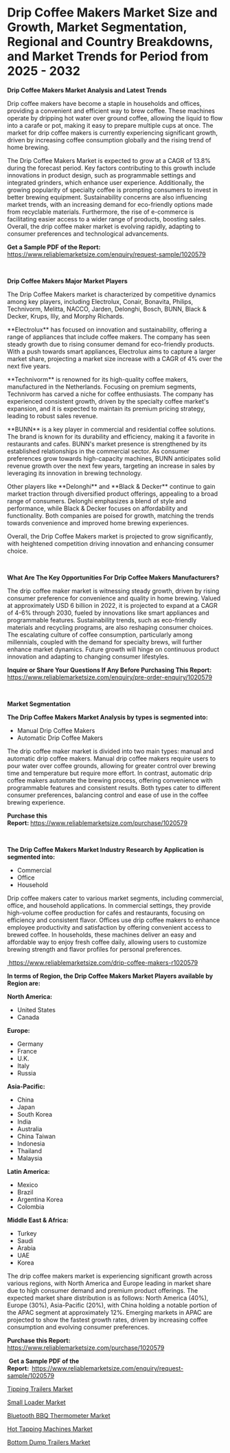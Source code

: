 <p><h1>Drip Coffee Makers Market Size and Growth, Market Segmentation, Regional and Country Breakdowns, and Market Trends for Period from 2025 -  2032</h1></p><p><strong>Drip Coffee Makers Market Analysis and Latest Trends</strong></p>
<p><p>Drip coffee makers have become a staple in households and offices, providing a convenient and efficient way to brew coffee. These machines operate by dripping hot water over ground coffee, allowing the liquid to flow into a carafe or pot, making it easy to prepare multiple cups at once. The market for drip coffee makers is currently experiencing significant growth, driven by increasing coffee consumption globally and the rising trend of home brewing.</p><p>The Drip Coffee Makers Market is expected to grow at a CAGR of 13.8% during the forecast period. Key factors contributing to this growth include innovations in product design, such as programmable settings and integrated grinders, which enhance user experience. Additionally, the growing popularity of specialty coffee is prompting consumers to invest in better brewing equipment. Sustainability concerns are also influencing market trends, with an increasing demand for eco-friendly options made from recyclable materials. Furthermore, the rise of e-commerce is facilitating easier access to a wider range of products, boosting sales. Overall, the drip coffee maker market is evolving rapidly, adapting to consumer preferences and technological advancements.</p></p>
<p><strong>Get a Sample PDF of the Report:&nbsp;</strong> <a href="https://www.reliablemarketsize.com/enquiry/request-sample/1020579?utm_campaign=1991&utm_medium=2&utm_source=Github&utm_content=ia&utm_term=10042025&utm_id=drip-coffee-makers">https://www.reliablemarketsize.com/enquiry/request-sample/1020579</a></p>
<p>&nbsp;</p>
<p><strong>Drip Coffee Makers Major Market Players</strong></p>
<p><p>The Drip Coffee Makers market is characterized by competitive dynamics among key players, including Electrolux, Conair, Bonavita, Philips, Technivorm, Melitta, NACCO, Jarden, Delonghi, Bosch, BUNN, Black & Decker, Krups, Illy, and Morphy Richards. </p><p>**Electrolux** has focused on innovation and sustainability, offering a range of appliances that include coffee makers. The company has seen steady growth due to rising consumer demand for eco-friendly products. With a push towards smart appliances, Electrolux aims to capture a larger market share, projecting a market size increase with a CAGR of 4% over the next five years.</p><p>**Technivorm** is renowned for its high-quality coffee makers, manufactured in the Netherlands. Focusing on premium segments, Technivorm has carved a niche for coffee enthusiasts. The company has experienced consistent growth, driven by the specialty coffee market's expansion, and it is expected to maintain its premium pricing strategy, leading to robust sales revenue.</p><p>**BUNN** is a key player in commercial and residential coffee solutions. The brand is known for its durability and efficiency, making it a favorite in restaurants and cafes. BUNN's market presence is strengthened by its established relationships in the commercial sector. As consumer preferences grow towards high-capacity machines, BUNN anticipates solid revenue growth over the next few years, targeting an increase in sales by leveraging its innovation in brewing technology.</p><p>Other players like **Delonghi** and **Black & Decker** continue to gain market traction through diversified product offerings, appealing to a broad range of consumers. Delonghi emphasizes a blend of style and performance, while Black & Decker focuses on affordability and functionality. Both companies are poised for growth, matching the trends towards convenience and improved home brewing experiences.</p><p>Overall, the Drip Coffee Makers market is projected to grow significantly, with heightened competition driving innovation and enhancing consumer choice.</p></p>
<p>&nbsp;</p>
<p><strong>What Are The Key Opportunities For Drip Coffee Makers Manufacturers?</strong></p>
<p><p>The drip coffee maker market is witnessing steady growth, driven by rising consumer preference for convenience and quality in home brewing. Valued at approximately USD 6 billion in 2022, it is projected to expand at a CAGR of 4-6% through 2030, fueled by innovations like smart appliances and programmable features. Sustainability trends, such as eco-friendly materials and recycling programs, are also reshaping consumer choices. The escalating culture of coffee consumption, particularly among millennials, coupled with the demand for specialty brews, will further enhance market dynamics. Future growth will hinge on continuous product innovation and adapting to changing consumer lifestyles.</p></p>
<p><strong>Inquire or Share Your Questions If Any Before Purchasing This Report:</strong> <a href="https://www.reliablemarketsize.com/enquiry/pre-order-enquiry/1020579?utm_campaign=1991&utm_medium=2&utm_source=Github&utm_content=ia&utm_term=10042025&utm_id=drip-coffee-makers">https://www.reliablemarketsize.com/enquiry/pre-order-enquiry/1020579</a></p>
<p>&nbsp;</p>
<p><strong>Market Segmentation</strong></p>
<p><strong>The Drip Coffee Makers Market Analysis by types is segmented into:</strong></p>
<p><ul><li>Manual Drip Coffee Makers</li><li>Automatic Drip Coffee Makers</li></ul></p>
<p><p>The drip coffee maker market is divided into two main types: manual and automatic drip coffee makers. Manual drip coffee makers require users to pour water over coffee grounds, allowing for greater control over brewing time and temperature but require more effort. In contrast, automatic drip coffee makers automate the brewing process, offering convenience with programmable features and consistent results. Both types cater to different consumer preferences, balancing control and ease of use in the coffee brewing experience.</p></p>
<p><strong>Purchase this Report:&nbsp;</strong><a href="https://www.reliablemarketsize.com/purchase/1020579?utm_campaign=1991&utm_medium=2&utm_source=Github&utm_content=ia&utm_term=10042025&utm_id=drip-coffee-makers">https://www.reliablemarketsize.com/purchase/1020579</a></p>
<p>&nbsp;</p>
<p><strong>The Drip Coffee Makers Market Industry Research by Application is segmented into:</strong></p>
<p><ul><li>Commercial</li><li>Office</li><li>Household</li></ul></p>
<p><p>Drip coffee makers cater to various market segments, including commercial, office, and household applications. In commercial settings, they provide high-volume coffee production for cafés and restaurants, focusing on efficiency and consistent flavor. Offices use drip coffee makers to enhance employee productivity and satisfaction by offering convenient access to brewed coffee. In households, these machines deliver an easy and affordable way to enjoy fresh coffee daily, allowing users to customize brewing strength and flavor profiles for personal preferences.</p></p>
<p><a href="https://www.reliablemarketsize.com/drip-coffee-makers-r1020579?utm_campaign=1991&utm_medium=2&utm_source=Github&utm_content=ia&utm_term=10042025&utm_id=drip-coffee-makers">&nbsp;https://www.reliablemarketsize.com/drip-coffee-makers-r1020579</a></p>
<p><strong>In terms of Region, the Drip Coffee Makers Market Players available by Region are:</strong></p>
<p>
    <p> <strong> North America: </strong>
        <ul>
            <li>United States</li>
            <li>Canada</li>
        </ul>
        </p> 
    <p> <strong> Europe: </strong>
        <ul>
            <li>Germany</li>
            <li>France</li>
            <li>U.K.</li>
            <li>Italy</li>
            <li>Russia</li>
        </ul>
        </p> 
    <p> <strong> Asia-Pacific: </strong>
        <ul>
            <li>China</li>
            <li>Japan</li>
            <li>South Korea</li>
            <li>India</li>
            <li>Australia</li>
            <li>China Taiwan</li>
            <li>Indonesia</li>
            <li>Thailand</li>
            <li>Malaysia</li>
        </ul>
        </p> 
    <p> <strong> Latin America: </strong>
        <ul>
            <li>Mexico</li>
            <li>Brazil</li>
            <li>Argentina Korea</li>
            <li>Colombia</li>
        </ul>
        </p> 
    <p> <strong> Middle East & Africa: </strong>
        <ul>
            <li>Turkey</li>
            <li>Saudi</li>
            <li>Arabia</li>
            <li>UAE</li>
            <li>Korea</li>
        </ul>
    </p>
    </p>
<p><p>The drip coffee makers market is experiencing significant growth across various regions, with North America and Europe leading in market share due to high consumer demand and premium product offerings. The expected market share distribution is as follows: North America (40%), Europe (30%), Asia-Pacific (20%), with China holding a notable portion of the APAC segment at approximately 12%. Emerging markets in APAC are projected to show the fastest growth rates, driven by increasing coffee consumption and evolving consumer preferences.</p></p>
<p><strong>Purchase this Report: </strong><a href="https://www.reliablemarketsize.com/purchase/1020579?utm_campaign=1991&utm_medium=2&utm_source=Github&utm_content=ia&utm_term=10042025&utm_id=drip-coffee-makers">https://www.reliablemarketsize.com/purchase/1020579</a></p>
<p>&nbsp;<strong>Get a Sample PDF of the Report:&nbsp;&nbsp;</strong><a href="https://www.reliablemarketsize.com/enquiry/request-sample/1020579?utm_campaign=1991&utm_medium=2&utm_source=Github&utm_content=ia&utm_term=10042025&utm_id=drip-coffee-makers">https://www.reliablemarketsize.com/enquiry/request-sample/1020579</a></p>
<p><strong></strong></p>
<p><p><a href="https://github.com/groszsaoudrd/Market-Research-Report-List-1/blob/main/tipping-trailers-market.md?utm_campaign=1991&utm_medium=2&utm_source=Github&utm_content=ia&utm_term=10042025&utm_id=drip-coffee-makers">Tipping Trailers Market</a></p><p><a href="https://github.com/lenjakam/Market-Research-Report-List-1/blob/main/small-loader-market.md?utm_campaign=1991&utm_medium=2&utm_source=Github&utm_content=ia&utm_term=10042025&utm_id=drip-coffee-makers">Small Loader Market</a></p><p><a href="https://github.com/denuetkachci/Market-Research-Report-List-1/blob/main/bluetooth-bbq-thermometer-market.md?utm_campaign=1991&utm_medium=2&utm_source=Github&utm_content=ia&utm_term=10042025&utm_id=drip-coffee-makers">Bluetooth BBQ Thermometer Market</a></p><p><a href="https://github.com/kmettjanksj7/Market-Research-Report-List-1/blob/main/hot-tapping-machines-market.md?utm_campaign=1991&utm_medium=2&utm_source=Github&utm_content=ia&utm_term=10042025&utm_id=drip-coffee-makers">Hot Tapping Machines Market</a></p><p><a href="https://github.com/cachuhashieb/Market-Research-Report-List-1/blob/main/bottom-dump-trailers-market.md?utm_campaign=1991&utm_medium=2&utm_source=Github&utm_content=ia&utm_term=10042025&utm_id=drip-coffee-makers">Bottom Dump Trailers Market</a></p></p>